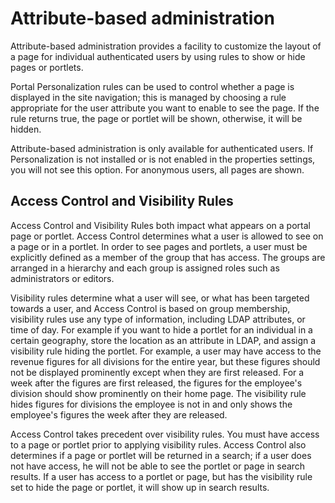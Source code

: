 # Attribute-based administration

Attribute-based administration provides a facility to customize the layout of a page for individual authenticated users by using rules to show or hide pages or portlets.

Portal Personalization rules can be used to control whether a page is displayed in the site navigation; this is managed by choosing a rule appropriate for the user attribute you want to enable to see the page. If the rule returns true, the page or portlet will be shown, otherwise, it will be hidden.

Attribute-based administration is only available for authenticated users. If Personalization is not installed or is not enabled in the properties settings, you will not see this option. For anonymous users, all pages are shown.

## Access Control and Visibility Rules

Access Control and Visibility Rules both impact what appears on a portal page or portlet. Access Control determines what a user is allowed to see on a page or in a portlet. In order to see pages and portlets, a user must be explicitly defined as a member of the group that has access. The groups are arranged in a hierarchy and each group is assigned roles such as administrators or editors.

Visibility rules determine what a user will see, or what has been targeted towards a user, and Access Control is based on group membership, visibility rules use any type of information, including LDAP attributes, or time of day. For example if you want to hide a portlet for an individual in a certain geography, store the location as an attribute in LDAP, and assign a visibility rule hiding the portlet. For example, a user may have access to the revenue figures for all divisions for the entire year, but these figures should not be displayed prominently except when they are first released. For a week after the figures are first released, the figures for the employee's division should show prominently on their home page. The visibility rule hides figures for divisions the employee is not in and only shows the employee's figures the week after they are released.

Access Control takes precedent over visibility rules. You must have access to a page or portlet prior to applying visibility rules. Access Control also determines if a page or portlet will be returned in a search; if a user does not have access, he will not be able to see the portlet or page in search results. If a user has access to a portlet or page, but has the visibility rule set to hide the page or portlet, it will show up in search results.



